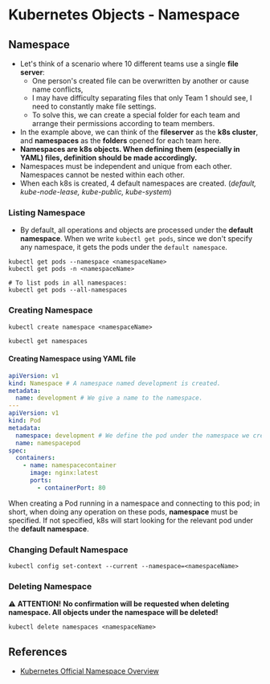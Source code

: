 # Kubernetes Objects - Namespace

## Namespace

* Let's think of a scenario where 10 different teams use a single **file server**:
    * One person's created file can be overwritten by another or cause name conflicts,
    * I may have difficulty separating files that only Team 1 should see, I need to constantly make file settings.
    * To solve this, we can create a special folder for each team and arrange their permissions according to team
      members.
* In the example above, we can think of the **fileserver** as the **k8s cluster**, and **namespaces** as the **folders**
  opened for each team here.
* **Namespaces are k8s objects. When defining them (especially in YAML) files, definition should be made accordingly.**
* Namespaces must be independent and unique from each other. Namespaces cannot be nested within each other.
* When each k8s is created, 4 default namespaces are created. (_default, kube-node-lease, kube-public, kube-system_)

### Listing Namespace

* By default, all operations and objects are processed under the **default namespace**. When we write
  `kubectl get pods`, since we don't specify any namespace, it gets the pods under the `default namespace`.

```shell
kubectl get pods --namespace <namespaceName>
kubectl get pods -n <namespaceName>

# To list pods in all namespaces:
kubectl get pods --all-namespaces
```

### Creating Namespace

```shell
kubectl create namespace <namespaceName>

kubectl get namespaces
```

#### Creating Namespace using YAML file

```yaml
apiVersion: v1
kind: Namespace # A namespace named development is created.
metadata:
  name: development # We give a name to the namespace.
---
apiVersion: v1
kind: Pod
metadata:
  namespace: development # We define the pod under the namespace we created.
  name: namespacepod
spec:
  containers:
    - name: namespacecontainer
      image: nginx:latest
      ports:
        - containerPort: 80
```

When creating a Pod running in a namespace and connecting to this pod; in short, when doing any operation on these pods,
**namespace** must be specified. If not specified, k8s will start looking for the relevant pod under the **default
namespace**.

### Changing Default Namespace

```
kubectl config set-context --current --namespace=<namespaceName>
```

### Deleting Namespace

⚠️ **ATTENTION!** **No confirmation will be requested when deleting namespace. All objects under the namespace
will be deleted!**

```
kubectl delete namespaces <namespaceName>
```

## References

- [Kubernetes Official Namespace Overview](https://kubernetes.io/docs/concepts/overview/working-with-objects/namespaces/)